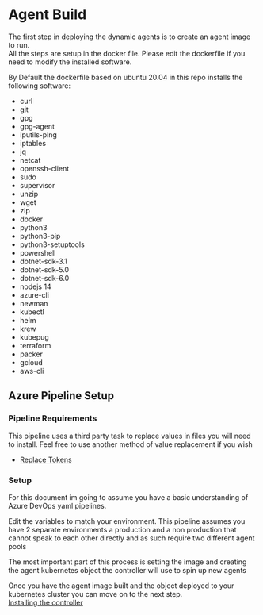 # Agent Build

The first step in deploying the dynamic agents is to create an agent image to run.  
All the steps are setup in the docker file.  Please edit the dockerfile if you need to modify the installed software.

By Default the dockerfile based on ubuntu 20.04 in this repo installs the following software:

- curl
- git
- gpg
- gpg-agent
- iputils-ping
- iptables
- jq
- netcat
- openssh-client
- sudo
- supervisor
- unzip
- wget
- zip
- docker
- python3
- python3-pip
- python3-setuptools
- powershell
- dotnet-sdk-3.1
- dotnet-sdk-5.0
- dotnet-sdk-6.0
- nodejs 14
- azure-cli
- newman
- kubectl
- helm
- krew
- kubepug
- terraform
- packer
- gcloud
- aws-cli

## Azure Pipeline Setup

### Pipeline Requirements

This pipeline uses a third party task to replace values in files you will need to install.
Feel free to use another method of value replacement if you wish

- [Replace Tokens](https://marketplace.visualstudio.com/items?itemName=qetza.replacetokens)

### Setup

For this document im going to assume you have a basic understanding of Azure DevOps yaml pipelines.

Edit the variables to match your environment.  This pipeline assumes you have 2 separate environments a production and a non production
that cannot speak to each other directly and as such require two different agent pools

The most important part of this process is setting the image and creating the agent kubernetes object the controller will use to spin up new agents

Once you have the agent image built and the object deployed to your kubernetes cluster you can move on to the next step.  
[Installing the controller](../AgentWorker/AgentWorkerReadme.md)